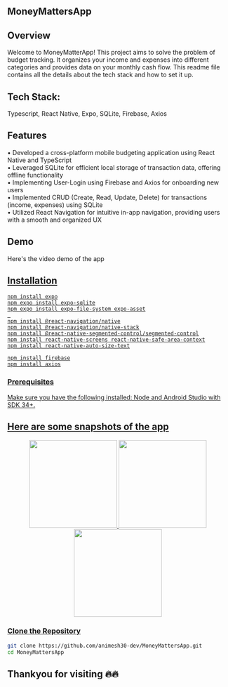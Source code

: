 ## MoneyMattersApp


## Overview

Welcome to MoneyMatterApp! This project aims to solve the problem of budget tracking. It organizes your income and expenses into different categories and provides data on your monthly cash flow.
This readme file contains all the details about the tech stack and how to set it up.

## Tech Stack:
Typescript, React Native, Expo, SQLite, Firebase, Axios

## Features

• Developed a cross-platform mobile budgeting application using React Native and TypeScript </br>
• Leveraged SQLite for efficient local storage of transaction data, offering offline functionality </br>
• Implementing User-Login using Firebase and Axios for onboarding new users </br>
• Implemented CRUD (Create, Read, Update, Delete) for transactions (income, expenses) using SQLite </br>
• Utilized React Navigation for intuitive in-app navigation, providing users with a smooth and organized UX </br>

## Demo 
Here's the video demo of the app <a href="https://youtube.com/shorts/6TkBThvkNY8?feature=share">
## Installation
```
npm install expo
npm expo install expo-sqlite
npm expo install expo-file-system expo-asset
 
npm install @react-navigation/native
npm install @react-navigation/native-stack
npm install @react-native-segmented-control/segmented-control
npm install react-native-screens react-native-safe-area-context
npm install react-native-auto-size-text

npm install firebase
npm install axios
````
### Prerequisites
Make sure you have the following installed:
Node and Android Studio with SDK 34+.

## Here are some snapshots of the app
<p align="center"> <img src="https://github.com/user-attachments/assets/c52b0c3c-2cef-4d45-bb0f-799a7652a154" width="200"> <img src="https://github.com/user-attachments/assets/147d72b8-490d-45e7-ac21-bcb4724683c2" width="200">  <img src="https://github.com/user-attachments/assets/132b90fb-2dfa-4334-8631-a39fccfb53a0" width="200"> </p>


### Clone the Repository

```bash
git clone https://github.com/animesh30-dev/MoneyMattersApp.git
cd MoneyMattersApp
```
 



## Thankyou for visiting 🔥🔥 
